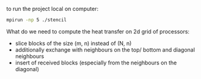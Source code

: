 to run the project local on computer:
```bash
mpirun -np 5 ./stencil
```
What do we need to compute the heat transfer on 2d grid of processors:
- slice blocks of the size (m, n) instead of (N, n)
- additionally exchange with neighbours on the top/ bottom and diagonal neighbours
- insert of received blocks (especially from the neighbours on the diagonal)
 
